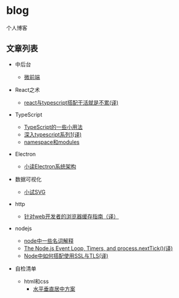 # blog
个人博客

## 文章列表
- 中后台
  - [微前端](https://github.com/wangtianlun/blog/blob/master/%E4%B8%AD%E5%90%8E%E5%8F%B0/%E5%BE%AE%E5%89%8D%E7%AB%AF.md)
- React之术
  - [react与typescript搭配干活就是不累(译)](https://github.com/wangtianlun/blog/blob/master/react/react%E4%B8%8Etypescript%E6%90%AD%E9%85%8D%E5%B9%B2%E6%B4%BB%E5%B0%B1%E6%98%AF%E4%B8%8D%E7%B4%AF(%E8%AF%91).md)
- TypeScript
  - [TypeScript的一些小用法](https://github.com/wangtianlun/blog/blob/master/typescript/TypeScript%E7%9A%84%E4%B8%80%E4%BA%9B%E5%B0%8F%E7%94%A8%E6%B3%95.md)
  - [深入typescript系列1(译)](https://github.com/wangtianlun/blog/blob/master/typescript/%E6%B7%B1%E5%85%A5typescript%E7%B3%BB%E5%88%971(%E8%AF%91).md)
  - [namespace和modules](https://github.com/wangtianlun/blog/blob/master/typescript/namespace%E5%92%8Cmodules.md)
- Electron
  - [小读Electron系统架构](https://github.com/wangtianlun/blog/blob/master/electron/%E5%B0%8F%E8%AF%BBElectron%E7%B3%BB%E7%BB%9F%E6%9E%B6%E6%9E%84.md)

- 数据可视化
  - [小试SVG](https://github.com/wangtianlun/blog/blob/master/%E6%95%B0%E6%8D%AE%E5%8F%AF%E8%A7%86%E5%8C%96/%E5%B0%8F%E8%AF%95svg.md)

- http
  - [针对web开发者的浏览器缓存指南（译）](https://github.com/wangtianlun/blog/blob/master/http/%E9%92%88%E5%AF%B9web%E5%BC%80%E5%8F%91%E8%80%85%E7%9A%84%E6%B5%8F%E8%A7%88%E5%99%A8%E7%BC%93%E5%AD%98%E6%8C%87%E5%8D%97(%E8%AF%91).md)

- nodejs
  - [node中一些名词解释](https://github.com/wangtianlun/blog/blob/master/nodejs/node%E4%B8%AD%E4%B8%80%E4%BA%9B%E5%90%8D%E8%AF%8D%E8%A7%A3%E9%87%8A.md)
  - [The Node.js Event Loop, Timers, and process.nextTick()(译)](https://github.com/wangtianlun/blog/blob/master/nodejs/node%E4%B8%AD%E7%9A%84event-loop%2Ctimers%2Cprocess.nextTick.md)
  - [Node中如何搭配使用SSL与TLS(译)](https://github.com/wangtianlun/blog/blob/master/nodejs/Node%E4%B8%AD%E5%A6%82%E4%BD%95%E6%90%AD%E9%85%8D%E4%BD%BF%E7%94%A8SSL%E4%B8%8ETLS.md)

- 自检清单
  - html和css
    - [水平垂直居中方案](https://github.com/wangtianlun/blog/blob/master/%E8%87%AA%E6%A3%80%E6%B8%85%E5%8D%95/html%E5%92%8Ccss/%E6%B0%B4%E5%B9%B3%E5%9E%82%E7%9B%B4%E5%B1%85%E4%B8%AD%E6%96%B9%E6%A1%88.md)
